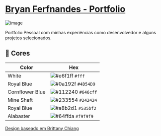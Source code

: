 # [Bryan Ferfnandes - Portfolio](https://meu-portfolio-mnl9.vercel.app/)

![image](https://github.com/bammido/meu-portfolio/assets/65303066/1e088980-3e8e-4522-ad2d-fd133224e159)

Portfolio Pessoal com minhas experiências como desenvolvedor e alguns projetos selecionados.

## 🎨 Cores

| Color          | Hex                                                                |
| -------------- | ------------------------------------------------------------------ |
| White          | ![#e6f1ff](https://via.placeholder.com/10/fff?text=+) `#fff` |
| Royal Blue     | ![#0a192f](https://via.placeholder.com/10/4D54D9?text=+) `#4D54D9` |
| Cornflower Blue| ![#112240](https://via.placeholder.com/10/646cff?text=+) `#646cff` |
| Mine Shaft     | ![#233554](https://via.placeholder.com/10/242424?text=+) `#242424` |
| Royal Blue     | ![#a8b2d1](https://via.placeholder.com/10/535bf2?text=+) `#535bf2` |
| Alabaster      | ![#64ffda](https://via.placeholder.com/10/f9f9f9?text=+) `#f9f9f9` |


[Design baseado em Brittany Chiang](https://brittanychiang.com/)
